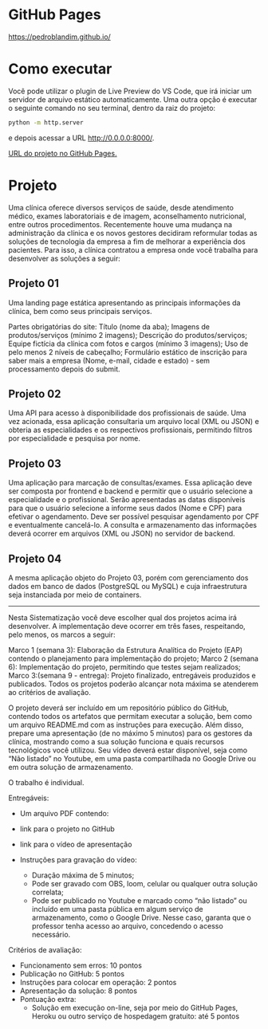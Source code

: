# GitHub Pages
https://pedroblandim.github.io/

# Como executar
Você pode utilizar o plugin de Live Preview do VS Code, que irá iniciar um servidor de arquivo estático automaticamente. Uma outra opção é executar o seguinte comando no seu terminal, dentro da raiz do projeto:

```bash
python -m http.server
```
e depois acessar a URL http://0.0.0.0:8000/.

[URL do projeto no GitHub Pages.](https://pedroblandim.github.io/) 

# Projeto
Uma clínica oferece diversos serviços de saúde, desde atendimento médico, exames laboratoriais e de imagem, aconselhamento nutricional, entre outros procedimentos. Recentemente houve uma mudança na administração da clínica e os novos gestores decidiram reformular todas as soluções de tecnologia da empresa a fim de melhorar a experiência dos pacientes. Para isso, a clínica contratou a empresa onde você trabalha para desenvolver as soluções a seguir:

## **Projeto 01**
Uma landing page estática apresentando as principais informações da clínica, bem como seus principais serviços.

Partes obrigatórias do site:
Título (nome da aba);
Imagens de produtos/serviços (mínimo 2 imagens);
Descrição do produtos/serviços;
Equipe fictícia da clínica com fotos e cargos (mínimo 3 imagens);
Uso de pelo menos 2 níveis de cabeçalho;
Formulário estático de inscrição para saber mais a empresa (Nome, e-mail, cidade e estado) - sem processamento depois do submit.

## **Projeto 02**
Uma API para acesso à disponibilidade dos profissionais de saúde. Uma vez acionada, essa aplicação consultaria um arquivo local (XML ou JSON) e obteria as especialidades e os respectivos profissionais, permitindo filtros por especialidade e pesquisa por nome.

## **Projeto 03**
Uma aplicação para marcação de consultas/exames. Essa aplicação deve ser composta por frontend e backend e permitir que o usuário selecione a especialidade e o profissional. Serão apresentadas as datas disponíveis para que o usuário selecione a informe seus dados (Nome e CPF) para efetivar o agendamento. Deve ser possível pesquisar agendamento por CPF e eventualmente cancelá-lo. A consulta e armazenamento das informações deverá ocorrer em arquivos (XML ou JSON) no servidor de backend. 

## **Projeto 04**
A mesma aplicação objeto do Projeto 03, porém com gerenciamento dos dados em banco de dados (PostgreSQL ou MySQL) e cuja infraestrutura seja instanciada por meio de containers.

---

Nesta Sistematização você deve escolher qual dos projetos acima irá desenvolver. A implementação deve ocorrer em três fases, respeitando, pelo menos, os marcos a seguir:

Marco 1 (semana 3): Elaboração da Estrutura Analítica do Projeto (EAP) contendo o planejamento para implementação do projeto;
Marco 2 (semana 6): Implementação do projeto, permitindo que testes sejam realizados;
Marco 3:(semana 9 - entrega): Projeto finalizado, entregáveis produzidos e publicados.
Todos os projetos poderão alcançar nota máxima se atenderem ao critérios de avaliação.

O projeto deverá ser incluído em um repositório público do GitHub, contendo todos os artefatos que permitam executar a solução, bem como um arquivo README.md com as instruções para execução. Além disso, prepare uma apresentação (de no máximo 5 minutos) para os gestores da clínica, mostrando como a sua solução funciona e quais recursos tecnológicos você utilizou. Seu vídeo deverá estar disponível, seja como “Não listado” no Youtube, em uma pasta compartilhada no Google Drive ou em outra solução de armazenamento.

O trabalho é individual.

Entregáveis:

- Um arquivo PDF contendo:  
- link para o projeto no GitHub  
- link para o vídeo de apresentação  
- Instruções para gravação do vídeo:  

    - Duração máxima de 5 minutos;  
    - Pode ser gravado com OBS, loom, celular ou qualquer outra solução correlata;  
    - Pode ser publicado no Youtube e marcado como “não listado” ou incluído em uma pasta pública em algum serviço de armazenamento, como o Google Drive. Nesse caso, garanta que o professor tenha acesso ao arquivo, concedendo o acesso necessário.  

Critérios de avaliação:

- Funcionamento sem erros: 10 pontos  
- Publicação no GitHub: 5 pontos  
- Instruções para colocar em operação: 2 pontos  
- Apresentação da solução:  8 pontos  
- Pontuação extra:  
    - Solução em execução on-line, seja por meio do GitHub Pages, Heroku ou outro serviço de hospedagem gratuito: até 5 pontos
